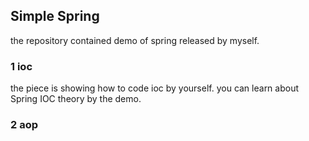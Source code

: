 ## Simple Spring
the repository contained demo of spring released by myself.
### 1 ioc
the piece is showing how to code ioc by yourself. you can learn about Spring IOC theory by the demo.
### 2 aop
